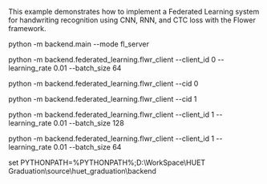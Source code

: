 This example demonstrates how to implement a Federated Learning system for handwriting recognition using CNN, RNN, and CTC loss with the Flower framework.

python -m backend.main --mode fl_server

python -m backend.federated_learning.flwr_client --client_id 0 --learning_rate 0.01 --batch_size 64

python -m backend.federated_learning.flwr_client --cid 0

python -m backend.federated_learning.flwr_client --cid 1

python -m backend.federated_learning.flwr_client --client_id 1 --learning_rate 0.01 --batch_size 128

python -m backend.federated_learning.flwr_client --client_id 1 --learning_rate 0.01 --batch_size 64

set PYTHONPATH=%PYTHONPATH%;D:\WorkSpace\HUET Graduation\source\huet_graduation\backend
